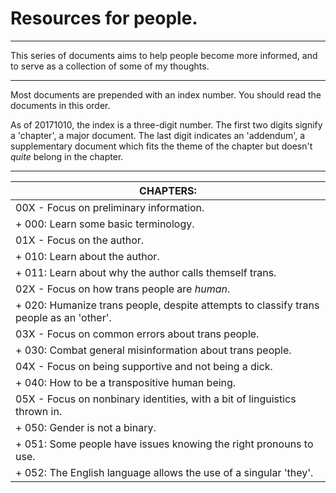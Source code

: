 # Resources for people.

---

This series of documents aims to help people become more informed, and to serve as a collection of some of my thoughts.

---

Most documents are prepended with an index number. 
You should read the documents in this order.

As of 20171010, the index is a three-digit number.
The first two digits signify a 'chapter', a major document.
The last digit indicates an 'addendum', a supplementary document which fits the theme of the chapter but doesn't *quite* belong in the chapter.

---

| **CHAPTERS:**
| ---
| 00X - Focus on preliminary information.
| + 000: Learn some basic terminology.
| 01X - Focus on the author.
| + 010: Learn about the author.
| + 011: Learn about why the author calls themself trans.
| 02X - Focus on how trans people are *human*.
| + 020: Humanize trans people, despite attempts to classify trans people as an 'other'.
| 03X - Focus on common errors about trans people.
| + 030: Combat general misinformation about trans people.
| 04X - Focus on being supportive and not being a dick.
| + 040: How to be a transpositive human being.
| 05X - Focus on nonbinary identities, with a bit of linguistics thrown in.
| + 050: Gender is not a binary.
| + 051: Some people have issues knowing the right pronouns to use.
| + 052: The English language allows the use of a singular 'they'.

